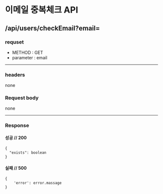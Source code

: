 # 이메일 중복체크 API

## /api/users/checkEmail?email=

### requset

- METHOD : GET
- parameter : email

---

### headers

none

### Request body

none

---

### Response

#### 성공 // 200

```
{
  "exists": boolean
}
```

#### 실패 // 500

```
{
    'error': error.massage
}
```
